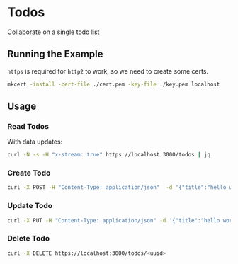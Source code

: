 # Todos 

Collaborate on a single todo list

## Running the Example

`https` is required for `http2` to work, so we need to create some certs.

```bash
mkcert -install -cert-file ./cert.pem -key-file ./key.pem localhost
```

## Usage

### Read Todos 

With data updates:

```bash
curl -N -s -H "x-stream: true" https://localhost:3000/todos | jq
```

### Create Todo

```bash
curl -X POST -H "Content-Type: application/json"  -d '{"title":"hello world","description":"this is the decription"}' https://localhost:3000/todos?patch=true 
```

### Update Todo

```bash
curl -X PUT -H "Content-Type: application/json" -d '{"title":"hello world","description":"this is the decription","checked":true}' https://localhost:3000/todos/<uuid>
```

### Delete Todo

```bash
curl -X DELETE https://localhost:3000/todos/<uuid>
```
